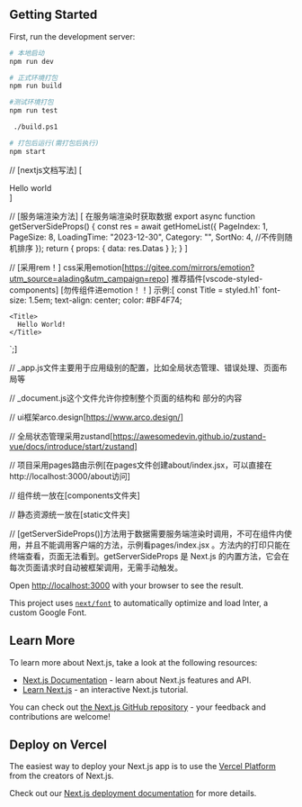 
## Getting Started

First, run the development server:

```bash
# 本地启动
npm run dev

# 正式环境打包
npm run build

#测试环境打包
npm run test

 ./build.ps1

# 打包后运行(需打包后执行)
npm start
```

//
[nextjs文档写法]
[
  <div>
    Hello world
    <style jsx>{`
      p {
        color: blue;
      }
      div {
        background: red;
      }
      @media (max-width: 600px) {
        div {
          background: blue;
        }
      }
    `}</style>
    <style global jsx>{`
      body {
        background: black;
      }
    `}</style>
  </div>
]

//
[服务端渲染方法]
[
  在服务端渲染时获取数据
 export async function getServerSideProps() {
   const res = await getHomeList({
    PageIndex: 1,
    PageSize: 8,
    LoadingTime: "2023-12-30",
    Category: "",
    SortNo: 4, //不传则随机排序
  });
  return { props: { data: res.Datas } };
 }
]


//
[采用rem！]
css采用emotion[https://gitee.com/mirrors/emotion?utm_source=alading&utm_campaign=repo]
推荐插件[vscode-styled-components]
[勿传组件进emotion！！]
示例:[
    const Title = styled.h1`
    font-size: 1.5em;
    text-align: center;
    color: #BF4F74;

    <Title>
      Hello World!
    </Title>
`;]

//
_app.js文件主要用于应用级别的配置，比如全局状态管理、错误处理、页面布局等

//
_document.js这个文件允许你控制整个页面的结构和 <head> 部分的内容

//
ui框架arco.design[https://www.arco.design/]

//
全局状态管理采用zustand[https://awesomedevin.github.io/zustand-vue/docs/introduce/start/zustand]

//
项目采用pages路由示例[在pages文件创建about/index.jsx，可以直接在http://localhost:3000/about访问]

//
组件统一放在[components文件夹]

//
静态资源统一放在[static文件夹]

//
[getServerSideProps()]方法用于数据需要服务端渲染时调用，不可在组件内使用，并且不能调用客户端的方法，示例看pages/index.jsx 。方法内的打印只能在终端查看，页面无法看到。getServerSideProps 是 Next.js 的内置方法，它会在每次页面请求时自动被框架调用，无需手动触发。


Open [http://localhost:3000](http://localhost:3000) with your browser to see the result.


This project uses [`next/font`](https://nextjs.org/docs/basic-features/font-optimization) to automatically optimize and load Inter, a custom Google Font.

## Learn More

To learn more about Next.js, take a look at the following resources:

- [Next.js Documentation](https://nextjs.org/docs) - learn about Next.js features and API.
- [Learn Next.js](https://nextjs.org/learn) - an interactive Next.js tutorial.

You can check out [the Next.js GitHub repository](https://github.com/vercel/next.js/) - your feedback and contributions are welcome!

## Deploy on Vercel

The easiest way to deploy your Next.js app is to use the [Vercel Platform](https://vercel.com/new?utm_medium=default-template&filter=next.js&utm_source=create-next-app&utm_campaign=create-next-app-readme) from the creators of Next.js.

Check out our [Next.js deployment documentation](https://nextjs.org/docs/deployment) for more details.


